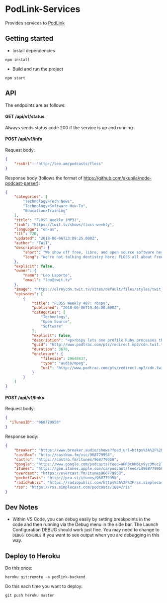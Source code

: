 # PodLink-Services

Provides services to [PodLink](https://github.com/nathangathright/PodLink)

## Getting started
- Install dependencies
```
npm install
```
- Build and run the project
```
npm start
```

## API

The endpoints are as follows:

#### GET /api/v1/status
Always sends status code 200 if the service is up and running

#### POST /api/v1/info
Request body:
```json
{
    "rssUrl": "http://leo.am/podcasts/floss"
}
```
Response body (follows the format of https://github.com/akupila/node-podcast-parser):
```json
{
    "categories": [
        "Technology>Tech News",
        "Technology>Software How-To",
        "Education>Training"
    ],
    "title": "FLOSS Weekly (MP3)",
    "link": "https://twit.tv/shows/floss-weekly",
    "language": "en-us",
    "ttl": 720,
    "updated": "2018-06-06T23:09:25.000Z",
    "author": "TWiT",
    "description": {
        "short": "We show off free, libre, and open source software here each week.",
        "long": "We're not talking dentistry here; FLOSS all about Free Libre Open Source Software. Join host Randal Schwartz and his rotating panel of co-hosts every Wednesday as they talk with the most interesting and important people in the Open Source and Free Software community.\r\n\r\nRecords live every Wednesday at 12:30pm Eastern / 9:30am Pacific / 16:30 UTC."
    },
    "explicit": false,
    "owner": {
        "name": "Leo Laporte",
        "email": "leo@twit.tv"
    },
    "image": "https://elroycdn.twit.tv/sites/default/files/styles/twit_album_art_2048x2048/public/images/shows/floss_weekly/album_art/audio/floss1400audio.jpg?itok=bQyTXyOk",
    "episodes": [
        {
            "title": "FLOSS Weekly 487: rbspy",
            "published": "2018-06-06T19:46:08.000Z",
            "categories": [
                "Technology",
                "Open Source",
                "Software"
            ],
            "explicit": false,
            "description": "<p>rbspy lets one profile Ruby processes that are already running. Just give it a PID, and it starts profiling. Earlier this year, instead of just documenting other people's debuggers &amp; profilers, Julia Evans decided to build a new tool: a Ruby profiler.</p> \r\n<p><strong>Hosts:</strong> <a href=\"https://twit.tv/people/randal-schwartz\">Randal Schwartz</a> and <a href=\"https://twitter.com/jp_bennett\" target=\"_blank\">Jonathan Bennett</a></p> \r\n<p><strong>Guest:</strong> <a href=\"https://rbspy.github.io/\" target=\"_blank\">Julia Evans</a></p> \r\n<p>Download or subscribe to this show at <a href=\"https://twit.tv/shows/floss-weekly\">https://twit.tv/shows/floss-weekly</a></p> \r\n<p><a href=\"http://bit.ly/flossweeklyguests\" target=\"_blank\">Here's what's coming up for FLOSS in the future</a>.</p> \r\n<p>Think your open source project should be on FLOSS Weekly? Email Randal at <a href=\"mailto:merlyn@stonehenge.com\">merlyn@stonehenge.com</a></p> \r\n<p>Thanks to <a href=\"https://www.cachefly.com/\" target=\"_blank\">CacheFly</a> for providing the bandwidth for this podcast and <a href=\"http://lullabot.com/\" target=\"_blank\">Lullabot's</a> Jeff Robbins, web designer and musician, for our theme music.</p>\r\n<p><strong>Sponsor:</strong><ul>\r\n<li><a href=\"http://RocketMortgage.com/floss\">RocketMortgage.com/floss</a></li>\r\n</ul></p>",
            "guid": "http://www.podtrac.com/pts/redirect.mp3/cdn.twit.tv/audio/floss/floss0487/floss0487.mp3",
            "duration": 3670,
            "enclosure": {
                "filesize": 29648437,
                "type": "audio/mpeg",
                "url": "http://www.podtrac.com/pts/redirect.mp3/cdn.twit.tv/audio/floss/floss0487/floss0487.mp3"
            }
        }
    ]
}
```

#### POST /api/v1/links
Request body:
```json
{
  "iTunesID": "968779958"
}
```
Response body:
```json
{
    "breaker": "https://www.breaker.audio/shows?feed_url=https%3A%2F%2Frss.simplecast.com%2Fpodcasts%2F1684%2Frss",
    "castBox": "http://castbox.fm/vic/968779958",
    "castro": "https://castro.fm/itunes/968779958",
    "google": "https://www.google.com/podcasts?feed=aHR0cHM6Ly9yc3Muc2ltcGxlY2FzdC5jb20vcG9kY2FzdHMvMTY4NC9yc3M=",
    "iTunes": "https://geo.itunes.apple.com/ca/podcast/feed/id968779958",
    "overcast": "https://overcast.fm/itunes968779958",
    "pocketCasts": "http://pca.st/itunes/968779958",
    "radioPublic": "https://radiopublic.com/https%3A%2F%2Frss.simplecast.com%2Fpodcasts%2F1684%2Frss",
    "rss": "https://rss.simplecast.com/podcasts/1684/rss"
}
```
## Dev Notes
- Within VS Code, you can debug easily by setting breakpoints in the code and then running via the Debug menu in the side bar. The Launch Configuration DEBUG should work just fine. You may need to change to `DEBUG CONSOLE` if you want to see output when you are debugging in this way.

## Deploy to Heroku
Do this once:
```
heroku git:remote -a podlink-backend
```
Do this each time you want to deploy:
```
git push heroku master
```
